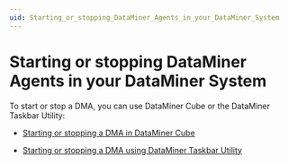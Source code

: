 ```yaml
---
uid: Starting_or_stopping_DataMiner_Agents_in_your_DataMiner_System
---
```


# Starting or stopping DataMiner Agents in your DataMiner System

To start or stop a DMA, you can use DataMiner Cube or the DataMiner Taskbar Utility:

- [Starting or stopping a DMA in DataMiner Cube](xref:Starting_or_stopping_a_DMA_in_DataMiner_Cube)

- [Starting or stopping a DMA using DataMiner Taskbar Utility](xref:Starting_or_stopping_a_DMA_using_DataMiner_Taskbar_Utility)

